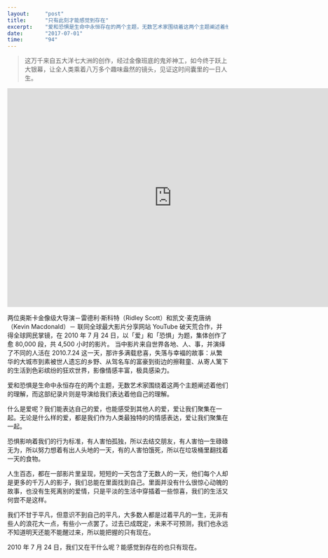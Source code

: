 ```yaml
---
layout:     "post"
title:      "只有此刻才能感觉到存在"
excerpt:    "爱和恐惧是生命中永恒存在的两个主题，无数艺术家围绕着这两个主题阐述着他们的理解，而这部纪录片则是导演给我们表达着他自己的理解。"
date:       "2017-07-01"
time:       "94"
---
```


> 这万千来自五大洋七大洲的创作，经过金像班底的鬼斧神工，如今终于跃上大银幕，让全人类乘着八万多个趣味盎然的镜头，见证这时间囊里的一日人生。

<iframe width="750px" height="500px" src="https://www.youtube.com/embed/JaFVr_cJJIY" frameborder="0" allowfullscreen></iframe>

两位奥斯卡金像级大导演－雷德利·斯科特（Ridley Scott）和凯文·麦克唐纳（Kevin Macdonald）－ 联同全球最大影片分享网站 YouTube 破天荒合作，并得全球网民掌镜，在 2010 年 7 月 24 日，以「爱」和「恐惧」为题，集体创作了愈 80,000 段，共 4,500 小时的影片。
当中影片来自世界各地、人、事，并演绎了不同的人活在 2010.7.24 这一天，那许多满载悲喜，失落与幸褔的故事：从繁华的大城巿到素被世人遗忘的乡野、从驾名车的富豪到街边的擦鞋童、从寄人篱下的生活到色彩缤纷的狂欢世界，影像情感丰富，极具感染力。

爱和恐惧是生命中永恒存在的两个主题，无数艺术家围绕着这两个主题阐述着他们的理解，而这部纪录片则是导演给我们表达着他自己的理解。

什么是爱呢？我们能表达自己的爱，也能感受到其他人的爱，爱让我们聚集在一起。无论是什么样的爱，都是我们作为人类最独特的的情感表达，爱让我们聚集在一起。

恐惧影响着我们的行为标准，有人害怕孤独，所以去结交朋友，有人害怕一生碌碌无为，所以努力想着有出人头地的一天，有的人害怕饿死，所以在垃圾桶里翻找着一天的食物。

人生百态，都在一部影片里呈现，短短的一天包含了无数人的一天，他们每个人却是更多的千万人的影子，我们总能在里面找到自己。里面并没有什么很惊心动魄的故事，也没有生死离别的爱情，只是平淡的生活中穿插着一些惊喜，我们的生活又何尝不是这样。

我们不甘于平凡，但意识不到自己的平凡，大多数人都是过着平凡的一生，无非有些人的浪花大一点，有些小一点罢了。过去已成既定，未来不可预测，我们也永远不知道明天还能不能醒过来，所以能把握的只有现在。

2010 年 7 月 24 日，我们又在干什么呢？能感觉到存在的也只有现在。
